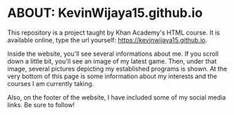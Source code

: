# ABOUT: KevinWijaya15.github.io
This repository is a project taught by Khan Academy's HTML course. It is available online, type the url yourself: https://kevinwijaya15.github.io.

Inside the website, you'll see several informations about me. If you scroll down a little bit, you'll see an image of my latest game. Then, under that image, several pictures depicting my established programs is shown. At the very bottom of this page is some information about my interests and the courses I am currently taking.

Also, on the footer of the website, I have included some of my social media links. Be sure to follow!
